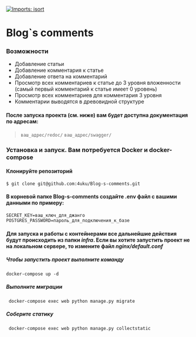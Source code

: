 [![Imports: isort](https://img.shields.io/badge/%20imports-isort-%231674b1?style=flat&labelColor=ef8336)](https://pycqa.github.io/isort/)

# Blog`s comments

### Возможности

- Добавление статьи
- Добавление комментария к статье
- Добавление ответа на комментарий
- Просмотр всех комментариев к статье до 3 уровня вложенности (самый первый комментарий к статье имеет 0 уровень)
- Просмотр всех комментариев для комментария 3 уровня
- Комментарии выводятся в древовидной структуре

#### После запуска проекта (см. ниже) вам будет доступна документация по адресам:
> `ваш_адрес/redoc/`
`ваш_адрес/swagger/`

### Установка и запуск. Вам потребуется Docker и docker-compose

#### Клонируйте репозиторий

`$ git clone git@github.com:4uku/Blog-s-comments.git`

#### В корневой папке Blog-s-comments создайте .env файл с вашими данными по примеру:

    SECRET_KEY=ваш_ключ_для_джанго
    POSTGRES_PASSWORD=пароль_для_подключения_к_базе

#### Для запуска и работы с контейнерами все дальнейшие действия будут происходить из папки *infra*. Если вы хотите запустить проект не на локальном сервере, то измените файл *nginx/default.conf*
##### Чтобы запустить проект выполните команду
 `docker-compose up -d`
 ##### Выполните миграции
` docker-compose exec web python manage.py migrate`
##### Соберите статику
` docker-compose exec web python manage.py collectstatic`
